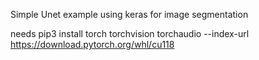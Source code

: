 Simple Unet example using keras for image segmentation

needs 
pip3 install torch torchvision torchaudio --index-url https://download.pytorch.org/whl/cu118
